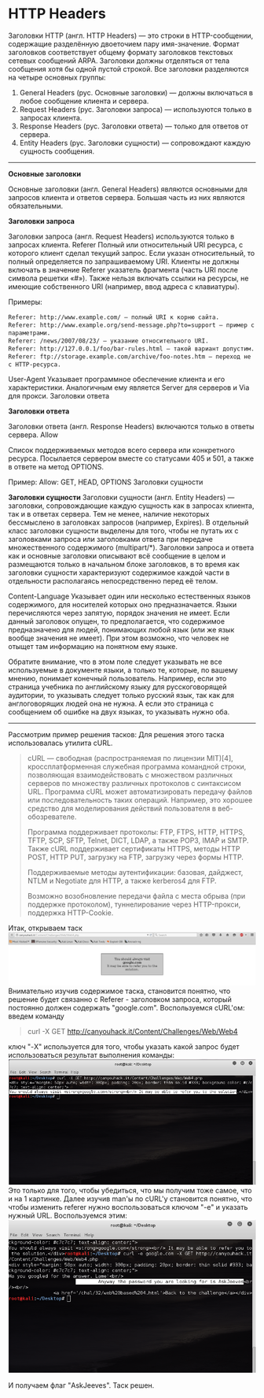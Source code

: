# HTTP Headers

Заголовки HTTP (англ. HTTP Headers) — это строки в HTTP-сообщении, содержащие разделённую двоеточием пару имя-значение. Формат заголовков соответствует общему формату заголовков текстовых сетевых сообщений ARPA. Заголовки должны отделяться от тела сообщения хотя бы одной пустой строкой.
Все заголовки разделяются на четыре основных группы:


 1.  General Headers (рус. Основные заголовки) — должны включаться в любое сообщение клиента и сервера.
 2.  Request Headers (рус. Заголовки запроса) — используются только в запросах клиента.
 3. Response Headers (рус. Заголовки ответа) — только для ответов от сервера.
 4. Entity Headers (рус. Заголовки сущности) — сопровождают каждую сущность сообщения.


----------


**Основные заголовки**

Основные заголовки (англ. General Headers) являются основными для запросов клиента и ответов сервера. Большая часть из них являются обязательными.

**Заголовки запроса**

Заголовки запроса (англ. Request Headers) используются только в запросах клиента.
Referer
Полный или относительный URI ресурса, с которого клиент сделал текущий запрос. Если указан относительный, то полный определяется по запрашиваемому URI. Клиенты не должны включать в значение Referer указатель фрагмента (часть URI после символа решетки «#»). Также нельзя включать ссылки на ресурсы, не имеющие собственного URI (например, ввод адреса с клавиатуры).

Примеры:

    Referer: http://www.example.com/ — полный URI к корню сайта.
    Referer: http://www.example.org/send-message.php?to=support — пример с параметрами.
    Referer: /news/2007/08/23/ — указание относительного URI.
    Referer: http://127.0.0.1/foo/bar-rules.html — такой вариант допустим.
    Referer: ftp://storage.example.com/archive/foo-notes.htm — переход не с HTTP-ресурса.

User-Agent
Указывает программное обеспечение клиента и его характеристики. Аналогичным ему является Server для серверов и Via для прокси.
Заголовки ответа

**Заголовки ответа**

Заголовки ответа (англ. Response Headers) включаются только в ответы сервера.
Allow

Список поддерживаемых методов всего сервера или конкретного ресурса. Посылается сервером вместе со статусами 405 и 501, а также в ответе на метод OPTIONS.

Пример: Allow: GET, HEAD, OPTIONS
Заголовки сущности

**Заголовки сущности**
Заголовки сущности (англ. Entity Headers) — заголовки, сопровождающие каждую сущность как в запросах клиента, так и в ответах сервера. Тем не менее, наличие некоторых бессмыслено в заголовках запросов (например, Expires). В отдельный класс заголовки сущности выделены для того, чтобы не путать их с заголовками запроса или заголовками ответа при передаче множественного содержимого (multipart/*). Заголовки запроса и ответа как и основные заголовки описывают всё сообщение в целом и размещаются только в начальном блоке заголовков, в то время как заголовки сущности характеризуют содержимое каждой части в отдельности располагаясь непосредственно перед её телом.

Content-Language
Указывает один или несколько естественных языков содержимого, для носителей которых оно предназначается. Языки перечисляются через запятую, порядок значения не имеет. Если данный заголовок опущен, то предполагается, что содержимое предназначено для людей, понимающих любой язык (или же язык вообще значения не имеет). При этом возможно, что человек не отыщет там информацию на понятном ему языке.

Обратите внимание, что в этом поле следует указывать не все используемые в документе языки, а только те, которые, по вашему мнению, понимает конечный пользователь. Например, если это страница учебника по английскому языку для русскоговорящей аудитории, то указывать следует только русский язык, так как для англоговорящих людей она не нужна. А если это страница с сообщением об ошибке на двух языках, то указывать нужно оба.


----------


Рассмотрим пример решения тасков:
Для решения этого таска использовалась утилита cURL.

> cURL — свободная (распространяемая по лицензии MIT)[4],
> кроссплатформенная служебная программа командной строки, позволяющая
> взаимодействовать с множеством различных серверов по множеству
> различных протоколов с синтаксисом URL. Программа cURL может
> автоматизировать передачу файлов или последовательность таких
> операций. Например, это хорошее средство для моделирования действий
> пользователя в веб-обозревателе.
>
> Программа поддерживает протоколы: FTP, FTPS, HTTP, HTTPS, TFTP, SCP,
> SFTP, Telnet, DICT, LDAP, а также POP3, IMAP и SMTP. Также cURL
> поддерживает сертификаты HTTPS, методы HTTP POST, HTTP PUT, загрузку
> на FTP, загрузку через формы HTTP.
>
> Поддерживаемые методы аутентификации: базовая, дайджест, NTLM и
> Negotiate для HTTP, а также kerberos4 для FTP.
>
> Возможно возобновление передачи файла с места обрыва (при поддержке
> протоколом), туннелирование через HTTP-прокси, поддержка HTTP-Cookie.

Итак, открываем таск
 ![enter image description here](img/ref1.png)  Внимательно изучив содержимое таска, становится понятно, что решение будет связанно с Referer - заголовком запроса, который постоянно должен содержать "google.com". Воспользуемся cURL'ом: введем команду

> curl -X GET http://canyouhack.it/Content/Challenges/Web/Web4

ключ "-X" используется для того, чтобы указать какой запрос будет использоваться
результат выполнения команды:
![enter image description here](img/re2.png)
Это только для того, чтобы убедиться, что мы получим тоже самое, что и на 1 картинке.
Далее изучив man'ы по cURL'у становится понятно, что чтобы изменить referer нужно воспользоваться ключом "-e" и указать нужный URL. Воспользуемся этим:
![enter image description here](img/ref3.png)

И получаем флаг "AskJeeves". Таск решен.
